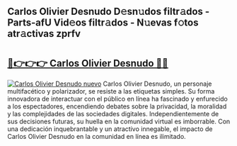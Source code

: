 ## Carlos Olivier Desnudo D𝚎sn𝚞dos filtr𝚊dos - Parts-afU Vid𝚎os filtr𝚊dos - N𝚞evas f𝚘tos atr𝚊ctivas zprfv

# <h2><a href="http://mb9u2g.tromn.icu/?c=Carlos+Olivier+Desnudo">🔗👉👉👉 Carlos Olivier Desnudo 🔗🔗</a></h2>

[![Carlos Olivier Desnudo nuevo](https://i.imgur.com/pEAQMta.gif)](http://mb9u2g.tromn.icu/?c=Carlos+Olivier+Desnudo)
Carlos Olivier Desnudo, un personaje multifacético y polarizador, se resiste a las etiquetas simples. Su forma innovadora de interactuar con el público en línea ha fascinado y enfurecido a los espectadores, encendiendo debates sobre la privacidad, la moralidad y las complejidades de las sociedades digitales. Independientemente de sus decisiones futuras, su huella en la comunidad virtual es imborrable. Con una dedicación inquebrantable y un atractivo innegable, el impacto de Carlos Olivier Desnudo en la comunidad en línea es ilimitado.
